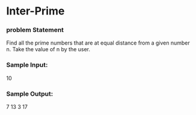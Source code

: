 # Inter-Prime

### problem Statement 
Find all the prime numbers that are at equal distance from a given number n. Take the value of n by the user.

### Sample Input:
10
### Sample Output:
7 13
3 17
